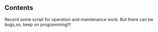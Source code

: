 ## Contents
Record some script for operation and maintenance work. But there can be bugs,so, keep on programming!!!

